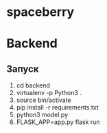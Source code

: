 # spaceberry

# Backend
## Запуск
1. cd backend
2. virtualenv -p Python3 .
3. source bin/activate
4. pip install -r requirements.txt
5. python3 model.py
6. FLASK_APP=app.py flask run
